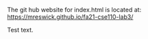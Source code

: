 The git hub website for index.html is located at:
https://mreswick.github.io/fa21-cse110-lab3/

Test text.